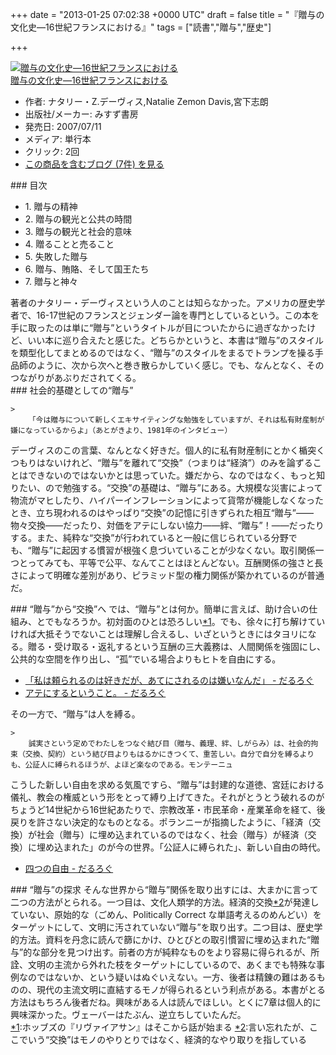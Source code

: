 
+++
date = "2013-01-25 07:02:38 +0000 UTC"
draft = false
title = "『贈与の文化史―16世紀フランスにおける』"
tags = ["読書","贈与","歴史"]

+++
<div class="hatena-asin-detail"><a href="http://www.amazon.co.jp/exec/obidos/ASIN/4622073072/bestylesnet-22/"><img src="https://images-fe.ssl-images-amazon.com/images/I/41K8qFDkROL._SL160_.jpg" class="hatena-asin-detail-image" alt="贈与の文化史―16世紀フランスにおける" title="贈与の文化史―16世紀フランスにおける"/></a><div class="hatena-asin-detail-info"><a href="http://www.amazon.co.jp/exec/obidos/ASIN/4622073072/bestylesnet-22/">贈与の文化史―16世紀フランスにおける</a><ul><li><span class="hatena-asin-detail-label">作者:</span> ナタリー・Z.デーヴィス,Natalie Zemon Davis,宮下志朗</li><li><span class="hatena-asin-detail-label">出版社/メーカー:</span> みすず書房</li><li><span class="hatena-asin-detail-label">発売日:</span> 2007/07/11</li><li><span class="hatena-asin-detail-label">メディア:</span> 単行本</li><li> <span class="hatena-asin-detail-label">クリック</span>: 2回</li><li><a href="http://d.hatena.ne.jp/asin/4622073072/bestylesnet-22" target="_blank">この商品を含むブログ (7件) を見る</a></li></ul></div><div class="hatena-asin-detail-foot"></div></div>

<div class="section">
    ### 目次
    
<ul>
<li>1. 贈与の精神</li>
<li>2. 贈与の観光と公共の時間</li>
<li>3. 贈与の観光と社会的意味</li>
<li>4. 贈ることと売ること</li>
<li>5. 失敗した贈与</li>
<li>6. 贈与、賄賂、そして国王たち</li>
<li>7. 贈与と神々</li>
</ul>著者のナタリー・デーヴィスという人のことは知らなかった。アメリカの歴史学者で、16-17世紀のフランスとジェンダー論を専門としているという。この本を手に取ったのは単に“贈与”というタイトルが目についたからに過ぎなかったけど、いい本に巡り合えたと感じた。どちらかというと、本書は“贈与”のスタイルを類型化してまとめるのではなく、“贈与”のスタイルをまるでトランプを操る手品師のように、次から次へと巻き散らかしていく感じ。でも、なんとなく、そのつながりがあぶりだされてくる。

</div>
<div class="section">
    ### 社会的基礎としての“贈与”
    
    >
        「今は贈与について新しくエキサイティングな勉強をしていますが、それは私有財産制が嫌になっているからよ」（あとがきより、1981年のインタビュー）

    
デーヴィスのこの言葉、なんとなく好きだ。個人的に私有財産制にとかく楯突くつもりはないけれど、“贈与”を離れて“交換”（つまりは“経済”）のみを論ずることはできないのではないかとは思っていた。嫌だから、なのではなく、もっと知りたい、ので勉強する。“交換”の基礎は、“贈与”にある。大規模な災害によって物流がマヒしたり、ハイパーインフレーションによって貨幣が機能しなくなったとき、立ち現われるのはやっぱり“交換”の記憶に引きずられた相互“贈与”――物々交換――だったり、対価をアテにしない協力――絆、“贈与”！――だったりする。また、純粋な“交換”が行われていると一般に信じられている分野でも、“贈与”に起因する慣習が根強く息づいていることが少なくない。取引関係一つとってみても、平等で公平、なんてことはほとんどない。互酬関係の強さと長さによって明確な差別があり、ピラミッド型の権力関係が築かれているのが普通だ。

</div>
<div class="section">
    ### “贈与”から“交換”へ
    では、“贈与”とは何か。簡単に言えば、助け合いの仕組み、とでもなろうか。初対面のひとは恐ろしい<a href="#f-c3e9dd47" name="fn-c3e9dd47" title="ホッブズの『リヴァイアサン』はそこから話が始まる">*1</a>。でも、徐々に打ち解けていければ大抵そうでないことは理解し合えるし、いざというときにはタヨリになる。贈る・受け取る・返礼するという互酬の三大義務は、人間関係を強固にし、公共的な空間を作り出し、“孤”でいる場合よりもヒトを自由にする。

<ul>
<li><a href="https://blog.daruyanagi.jp/entry/2012/05/18/102103">「私は頼られるのは好きだが、あてにされるのは嫌いなんだ」 - だるろぐ</a></li>
<li><a href="https://blog.daruyanagi.jp/entry/2012/06/03/155144">アテにするということ。 - だるろぐ</a></li>
</ul>その一方で、“贈与”は人を縛る。

    >
        誠実さという定めでわたしをつなぐ結び目（贈与、義理、絆、しがらみ）は、社会的拘束（交換、契約）という結び目よりもはるかにきつくて、重苦しい。自分で自分を縛るよりも、公証人に縛られるほうが、よほど楽なのである。モンテーニュ

    
こうした新しい自由を求める気風ですら、“贈与”は封建的な道徳、宮廷における儀礼、教会の権威という形をとって縛り上げてきた。それがとうとう破れるのがちょうど14世紀から16世紀あたりで、宗教改革・市民革命・産業革命を経て、後戻りを許さない決定的なものとなる。ポランニーが指摘したように、「経済（交換）が社会（贈与）に埋め込まれているのではなく、社会（贈与）が経済（交換）に埋め込まれた」のが今の世界。「公証人に縛られた」、新しい自由の時代。

<ul>
<li><a href="https://blog.daruyanagi.jp/entry/2012/06/16/152148">四つの自由 - だるろぐ</a></li>
</ul>
</div>
<div class="section">
    ### “贈与”の探求
    そんな世界から“贈与”関係を取り出すには、大まかに言って二つの方法がとられる。一つ目は、文化人類学的方法。経済的交換<a href="#f-adf964de" name="fn-adf964de" title="言い忘れたが、ここでいう“交換”はモノのやりとりではなく、経済的なやり取りを指している">*2</a>が発達していない、原始的な（ごめん、Politically Correct な単語考えるのめんどい）をターゲットにして、文明に汚されていない“贈与”を取り出す。二つ目は、歴史学的方法。資料を丹念に読んで篩にかけ、ひとびとの取引慣習に埋め込まれた“贈与”的な部分を見つけ出す。前者の方が純粋なものをより容易に得られるが、所詮、文明の主流から外れた枝をターゲットにしているので、あくまでも特殊な事例なのではないか、という疑いはぬぐいえない。一方、後者は精錬の難はあるものの、現代の主流文明に直結するモノが得られるという利点がある。本書がとる方法はもちろん後者だね。興味がある人は読んでほしい。とくに7章は個人的に興味深かった。ヴェーバーはたぶん、逆立ちしていたんだ。

</div><div class="footnote">
<a href="#fn-c3e9dd47" name="f-c3e9dd47" class="footnote-number">*1</a><span class="footnote-delimiter">:</span><span class="footnote-text">ホッブズの『リヴァイアサン』はそこから話が始まる</span>
<a href="#fn-adf964de" name="f-adf964de" class="footnote-number">*2</a><span class="footnote-delimiter">:</span><span class="footnote-text">言い忘れたが、ここでいう“交換”はモノのやりとりではなく、経済的なやり取りを指している</span>
</div>

